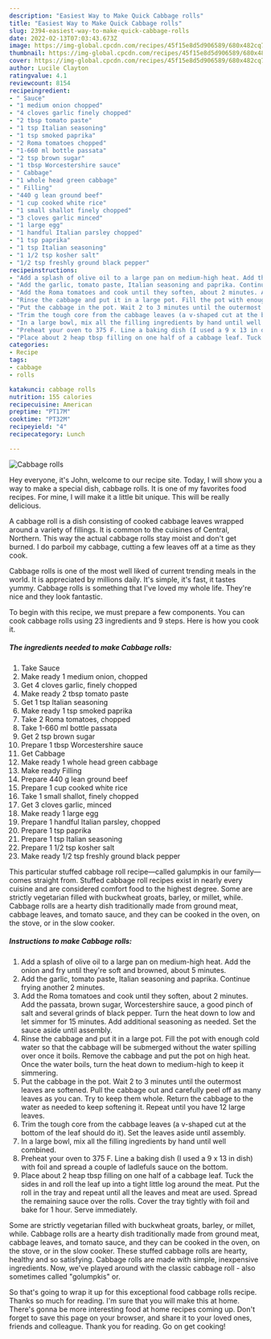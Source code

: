 ```yaml
---
description: "Easiest Way to Make Quick Cabbage rolls"
title: "Easiest Way to Make Quick Cabbage rolls"
slug: 2394-easiest-way-to-make-quick-cabbage-rolls
date: 2022-02-13T07:03:43.673Z
image: https://img-global.cpcdn.com/recipes/45f15e8d5d906589/680x482cq70/cabbage-rolls-recipe-main-photo.jpg
thumbnail: https://img-global.cpcdn.com/recipes/45f15e8d5d906589/680x482cq70/cabbage-rolls-recipe-main-photo.jpg
cover: https://img-global.cpcdn.com/recipes/45f15e8d5d906589/680x482cq70/cabbage-rolls-recipe-main-photo.jpg
author: Lucile Clayton
ratingvalue: 4.1
reviewcount: 8154
recipeingredient:
- " Sauce"
- "1 medium onion chopped"
- "4 cloves garlic finely chopped"
- "2 tbsp tomato paste"
- "1 tsp Italian seasoning"
- "1 tsp smoked paprika"
- "2 Roma tomatoes chopped"
- "1-660 ml bottle passata"
- "2 tsp brown sugar"
- "1 tbsp Worcestershire sauce"
- " Cabbage"
- "1 whole head green cabbage"
- " Filling"
- "440 g lean ground beef"
- "1 cup cooked white rice"
- "1 small shallot finely chopped"
- "3 cloves garlic minced"
- "1 large egg"
- "1 handful Italian parsley chopped"
- "1 tsp paprika"
- "1 tsp Italian seasoning"
- "1 1/2 tsp kosher salt"
- "1/2 tsp freshly ground black pepper"
recipeinstructions:
- "Add a splash of olive oil to a large pan on medium-high heat. Add the onion and fry until they're soft and browned, about 5 minutes."
- "Add the garlic, tomato paste, Italian seasoning and paprika. Continue frying another 2 minutes."
- "Add the Roma tomatoes and cook until they soften, about 2 minutes. Add the passata, brown sugar, Worcestershire sauce, a good pinch of salt and several grinds of black pepper. Turn the heat down to low and let simmer for 15 minutes. Add additional seasoning as needed. Set the sauce aside until assembly."
- "Rinse the cabbage and put it in a large pot. Fill the pot with enough cold water so that the cabbage will be submerged without the water spilling over once it boils. Remove the cabbage and put the pot on high heat. Once the water boils, turn the heat down to medium-high to keep it simmering."
- "Put the cabbage in the pot. Wait 2 to 3 minutes until the outermost leaves are softened. Pull the cabbage out and carefully peel off as many leaves as you can. Try to keep them whole. Return the cabbage to the water as needed to keep softening it. Repeat until you have 12 large leaves."
- "Trim the tough core from the cabbage leaves (a v-shaped cut at the bottom of the leaf should do it). Set the leaves aside until assembly."
- "In a large bowl, mix all the filling ingredients by hand until well combined."
- "Preheat your oven to 375 F. Line a baking dish (I used a 9 x 13 in dish) with foil and spread a couple of ladlefuls sauce on the bottom."
- "Place about 2 heap tbsp filling on one half of a cabbage leaf. Tuck the sides in and roll the leaf up into a tight little log around the meat. Put the roll in the tray and repeat until all the leaves and meat are used. Spread the remaining sauce over the rolls. Cover the tray tightly with foil and bake for 1 hour. Serve immediately."
categories:
- Recipe
tags:
- cabbage
- rolls

katakunci: cabbage rolls 
nutrition: 155 calories
recipecuisine: American
preptime: "PT17M"
cooktime: "PT32M"
recipeyield: "4"
recipecategory: Lunch

---
```



![Cabbage rolls](https://img-global.cpcdn.com/recipes/45f15e8d5d906589/680x482cq70/cabbage-rolls-recipe-main-photo.jpg)

Hey everyone, it's John, welcome to our recipe site. Today, I will show you a way to make a special dish, cabbage rolls. It is one of my favorites food recipes. For mine, I will make it a little bit unique. This will be really delicious.

A cabbage roll is a dish consisting of cooked cabbage leaves wrapped around a variety of fillings. It is common to the cuisines of Central, Northern. This way the actual cabbage rolls stay moist and don't get burned. I do parboil my cabbage, cutting a few leaves off at a time as they cook.

Cabbage rolls is one of the most well liked of current trending meals in the world. It is appreciated by millions daily. It's simple, it's fast, it tastes yummy. Cabbage rolls is something that I've loved my whole life. They're nice and they look fantastic.


To begin with this recipe, we must prepare a few components. You can cook cabbage rolls using 23 ingredients and 9 steps. Here is how you cook it.

<!--inarticleads1-->

##### The ingredients needed to make Cabbage rolls:

1. Take  Sauce
1. Make ready 1 medium onion, chopped
1. Get 4 cloves garlic, finely chopped
1. Make ready 2 tbsp tomato paste
1. Get 1 tsp Italian seasoning
1. Make ready 1 tsp smoked paprika
1. Take 2 Roma tomatoes, chopped
1. Take 1-660 ml bottle passata
1. Get 2 tsp brown sugar
1. Prepare 1 tbsp Worcestershire sauce
1. Get  Cabbage
1. Make ready 1 whole head green cabbage
1. Make ready  Filling
1. Prepare 440 g lean ground beef
1. Prepare 1 cup cooked white rice
1. Take 1 small shallot, finely chopped
1. Get 3 cloves garlic, minced
1. Make ready 1 large egg
1. Prepare 1 handful Italian parsley, chopped
1. Prepare 1 tsp paprika
1. Prepare 1 tsp Italian seasoning
1. Prepare 1 1/2 tsp kosher salt
1. Make ready 1/2 tsp freshly ground black pepper


This particular stuffed cabbage roll recipe—called galumpkis in our family—comes straight from. Stuffed cabbage roll recipes exist in nearly every cuisine and are considered comfort food to the highest degree. Some are strictly vegetarian filled with buckwheat groats, barley, or millet, while. Cabbage rolls are a hearty dish traditionally made from ground meat, cabbage leaves, and tomato sauce, and they can be cooked in the oven, on the stove, or in the slow cooker. 

<!--inarticleads2-->

##### Instructions to make Cabbage rolls:

1. Add a splash of olive oil to a large pan on medium-high heat. Add the onion and fry until they're soft and browned, about 5 minutes.
1. Add the garlic, tomato paste, Italian seasoning and paprika. Continue frying another 2 minutes.
1. Add the Roma tomatoes and cook until they soften, about 2 minutes. Add the passata, brown sugar, Worcestershire sauce, a good pinch of salt and several grinds of black pepper. Turn the heat down to low and let simmer for 15 minutes. Add additional seasoning as needed. Set the sauce aside until assembly.
1. Rinse the cabbage and put it in a large pot. Fill the pot with enough cold water so that the cabbage will be submerged without the water spilling over once it boils. Remove the cabbage and put the pot on high heat. Once the water boils, turn the heat down to medium-high to keep it simmering.
1. Put the cabbage in the pot. Wait 2 to 3 minutes until the outermost leaves are softened. Pull the cabbage out and carefully peel off as many leaves as you can. Try to keep them whole. Return the cabbage to the water as needed to keep softening it. Repeat until you have 12 large leaves.
1. Trim the tough core from the cabbage leaves (a v-shaped cut at the bottom of the leaf should do it). Set the leaves aside until assembly.
1. In a large bowl, mix all the filling ingredients by hand until well combined.
1. Preheat your oven to 375 F. Line a baking dish (I used a 9 x 13 in dish) with foil and spread a couple of ladlefuls sauce on the bottom.
1. Place about 2 heap tbsp filling on one half of a cabbage leaf. Tuck the sides in and roll the leaf up into a tight little log around the meat. Put the roll in the tray and repeat until all the leaves and meat are used. Spread the remaining sauce over the rolls. Cover the tray tightly with foil and bake for 1 hour. Serve immediately.


Some are strictly vegetarian filled with buckwheat groats, barley, or millet, while. Cabbage rolls are a hearty dish traditionally made from ground meat, cabbage leaves, and tomato sauce, and they can be cooked in the oven, on the stove, or in the slow cooker. These stuffed cabbage rolls are hearty, healthy and so satisfying. Cabbage rolls are made with simple, inexpensive ingredients. Now, we've played around with the classic cabbage roll - also sometimes called "golumpkis" or. 

So that's going to wrap it up for this exceptional food cabbage rolls recipe. Thanks so much for reading. I'm sure that you will make this at home. There's gonna be more interesting food at home recipes coming up. Don't forget to save this page on your browser, and share it to your loved ones, friends and colleague. Thank you for reading. Go on get cooking!
